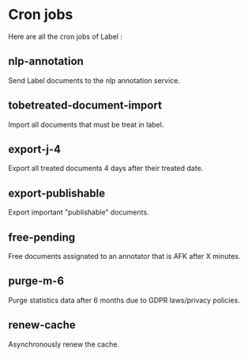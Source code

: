 # Cron jobs

Here are all the cron jobs of Label :

## nlp-annotation

Send Label documents to the nlp annotation service.

## tobetreated-document-import

Import all documents that must be treat in label.

## export-j-4

Export all treated documents 4 days after their treated date.

## export-publishable

Export important "publishable" documents.

## free-pending

Free documents assignated to an annotator that is AFK after X minutes.

## purge-m-6

Purge statistics data after 6 months due to GDPR laws/privacy policies.

## renew-cache

Asynchronously renew the cache.
